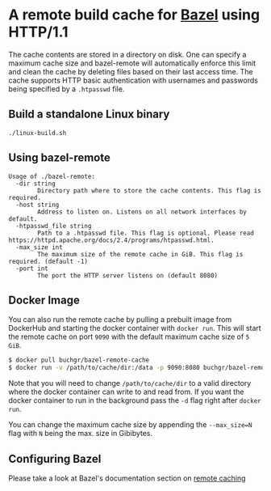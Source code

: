 # A remote build cache for [Bazel](https://bazel.build) using HTTP/1.1

The cache contents are stored in a directory on disk. One can specify a maximum cache size and bazel-remote will automatically enforce this limit and clean the cache by deleting files based on their last access time. The cache supports HTTP basic authentication with usernames and passwords being specified by a `.htpasswd` file.

## Build a standalone Linux binary
```
./linux-build.sh
```

## Using bazel-remote
```
Usage of ./bazel-remote:
  -dir string
    	Directory path where to store the cache contents. This flag is required.
  -host string
    	Address to listen on. Listens on all network interfaces by default.
  -htpasswd_file string
    	Path to a .htpasswd file. This flag is optional. Please read https://httpd.apache.org/docs/2.4/programs/htpasswd.html.
  -max_size int
    	The maximum size of the remote cache in GiB. This flag is required. (default -1)
  -port int
    	The port the HTTP server listens on (default 8080)
```

## Docker Image

You can also run the remote cache by pulling a prebuilt image from DockerHub and starting the docker container with `docker run`. This will start the remote cache on port `9090` with the default maximum cache size of `5 GiB`.

```bash
$ docker pull buchgr/bazel-remote-cache
$ docker run -v /path/to/cache/dir:/data -p 9090:8080 buchgr/bazel-remote-cache
```

Note that you will need to change `/path/to/cache/dir` to a valid directory where the docker container can write to and read from. If you want the docker container to run in the background pass the `-d` flag right after `docker run`.

You can change the maximum cache size by appending the `--max_size=N` flag with `N` being the max. size in Gibibytes.

## Configuring Bazel

Please take a look at Bazel's documentation section on [remote caching](https://docs.bazel.build/versions/master/remote-caching.html#run-bazel-using-the-remote-cache)

